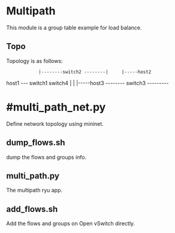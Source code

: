 # Multipath
This module is a group table example for load balance.
## Topo
Topology is as follows:


                |--------switch2 --------|     |-----host2
   host1 --- switch1                     switch4
                |                        |     |-----host3
                -------- switch3 ---------

# #multi_path_net.py
Define network topology using mininet.
## dump_flows.sh
dump the flows and groups info.
## multi_path.py
The multipath ryu app.
## add_flows.sh
Add the flows and groups on Open vSwitch directly.